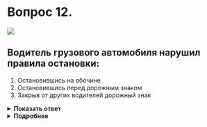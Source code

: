 # Вопрос 12.

![](https://s.drom.ru/i24228/pdd/tickets/2016/1543885137.jpg)

## Водитель грузового автомобиля нарушил правила остановки:

1. Остановившись на обочине
2. Остановившись перед дорожным знаком
3. Закрыв от других водителей дорожный знак

<details>
<summary><b>Показать ответ</b></summary>
Правильный ответ: 3
</details>
<details>
<summary><b>Подробнее</b></summary>
Водитель грузовика нарушил пункт 12.4 ПДД, который запрещает остановку в местах, где транспортное средство закроет от других водителей сигналы светофора, дорожные знаки. В данном случае он закрыл видимость знака 3.27 «Остановка запрещена», зона действия которого начинается от места установки знака.
(«Дорожные знаки»)
</details>